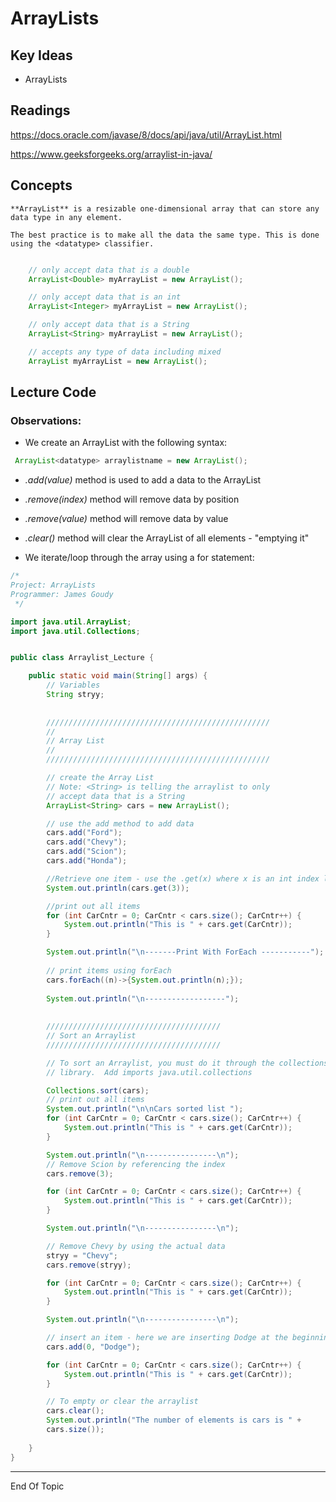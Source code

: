 # ArrayLists

## Key Ideas

* ArrayLists



## Readings

https://docs.oracle.com/javase/8/docs/api/java/util/ArrayList.html

https://www.geeksforgeeks.org/arraylist-in-java/



## Concepts



```{admonition} Definition
**ArrayList** is a resizable one-dimensional array that can store any data type in any element.  
```



```{admonition} Tip
The best practice is to make all the data the same type. This is done using the <datatype> classifier. 
```

```java

    // only accept data that is a double
    ArrayList<Double> myArrayList = new ArrayList();

    // only accept data that is an int
    ArrayList<Integer> myArrayList = new ArrayList();

    // only accept data that is a String
    ArrayList<String> myArrayList = new ArrayList();

    // accepts any type of data including mixed
    ArrayList myArrayList = new ArrayList();
```



## Lecture Code

### Observations:

* We create an ArrayList with the following syntax:

 ```java
  ArrayList<datatype> arraylistname = new ArrayList();
 ```

* *.add(value)* method is used to add a data to the ArrayList

* *.remove(index)* method will remove data by position

* *.remove(value)* method will remove data by value

* *.clear()* method will clear the ArrayList of all elements - "emptying it"

* We iterate/loop through the array using a for statement:

```java
/*
Project: ArrayLists
Programmer: James Goudy
 */

import java.util.ArrayList;
import java.util.Collections;


public class Arraylist_Lecture {

    public static void main(String[] args) {
        // Variables
        String stryy;
        
        
        //////////////////////////////////////////////////
        //
        // Array List
        //
        //////////////////////////////////////////////////

        // create the Array List
        // Note: <String> is telling the arraylist to only
        // accept data that is a String
        ArrayList<String> cars = new ArrayList();

        // use the add method to add data
        cars.add("Ford");
        cars.add("Chevy");
        cars.add("Scion");
        cars.add("Honda");

        //Retrieve one item - use the .get(x) where x is an int index location
        System.out.println(cars.get(3));

        //print out all items
        for (int CarCntr = 0; CarCntr < cars.size(); CarCntr++) {
            System.out.println("This is " + cars.get(CarCntr));
        }

        System.out.println("\n-------Print With ForEach -----------");
        
        // print items using forEach
        cars.forEach((n)->{System.out.println(n);});
        
        System.out.println("\n------------------");
        
        
        ///////////////////////////////////////
        // Sort an Arraylist
        ///////////////////////////////////////

        // To sort an Arraylist, you must do it through the collections
        // library.  Add imports java.util.collections

        Collections.sort(cars);
        // print out all items
        System.out.println("\n\nCars sorted list ");
        for (int CarCntr = 0; CarCntr < cars.size(); CarCntr++) {
            System.out.println("This is " + cars.get(CarCntr));
        }

        System.out.println("\n----------------\n");
        // Remove Scion by referencing the index
        cars.remove(3);

        for (int CarCntr = 0; CarCntr < cars.size(); CarCntr++) {
            System.out.println("This is " + cars.get(CarCntr));
        }

        System.out.println("\n----------------\n");

        // Remove Chevy by using the actual data
        stryy = "Chevy";
        cars.remove(stryy);

        for (int CarCntr = 0; CarCntr < cars.size(); CarCntr++) {
            System.out.println("This is " + cars.get(CarCntr));
        }

        System.out.println("\n----------------\n");

        // insert an item - here we are inserting Dodge at the beginning of the list
        cars.add(0, "Dodge");

        for (int CarCntr = 0; CarCntr < cars.size(); CarCntr++) {
            System.out.println("This is " + cars.get(CarCntr));
        }

        // To empty or clear the arraylist
        cars.clear();
        System.out.println("The number of elements is cars is " + 
        cars.size());
    
    }
}

```



---

End Of Topic



